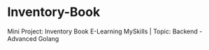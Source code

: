 # Inventory-Book
 Mini Project: Inventory Book
 E-Learning MySkills | Topic: Backend - Advanced Golang
